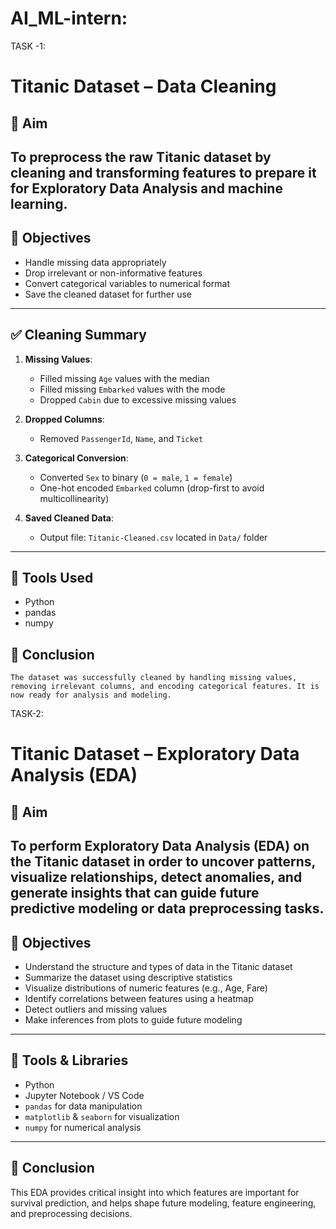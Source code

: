 # AI_ML-intern:
TASK -1:
# Titanic Dataset – Data Cleaning

## 🎯 Aim

To preprocess the raw Titanic dataset by cleaning and transforming features to prepare it for Exploratory Data Analysis and machine learning.
---

## 📌 Objectives

- Handle missing data appropriately
- Drop irrelevant or non-informative features
- Convert categorical variables to numerical format
- Save the cleaned dataset for further use
---

## ✅ Cleaning Summary

1. **Missing Values**:
   - Filled missing `Age` values with the median
   - Filled missing `Embarked` values with the mode
   - Dropped `Cabin` due to excessive missing values

2. **Dropped Columns**:
   - Removed `PassengerId`, `Name`, and `Ticket`

3. **Categorical Conversion**:
   - Converted `Sex` to binary (`0 = male`, `1 = female`)
   - One-hot encoded `Embarked` column (drop-first to avoid multicollinearity)

4. **Saved Cleaned Data**:
   - Output file: `Titanic-Cleaned.csv` located in `Data/` folder
---

## 🧰 Tools Used

- Python
- pandas
- numpy

## 🏁 Conclusion

    The dataset was successfully cleaned by handling missing values, removing irrelevant columns, and encoding categorical features. It is now ready for analysis and modeling.
    

TASK-2:
# Titanic Dataset – Exploratory Data Analysis (EDA)

## 🎯 Aim

To perform **Exploratory Data Analysis (EDA)** on the Titanic dataset in order to uncover patterns, visualize relationships, detect anomalies, and generate insights that can guide future predictive modeling or data preprocessing tasks.
---

## 📌 Objectives

- Understand the structure and types of data in the Titanic dataset
- Summarize the dataset using descriptive statistics
- Visualize distributions of numeric features (e.g., Age, Fare)
- Identify correlations between features using a heatmap
- Detect outliers and missing values
- Make inferences from plots to guide future modeling
---

## 🧰 Tools & Libraries

- Python
- Jupyter Notebook / VS Code
- `pandas` for data manipulation
- `matplotlib` & `seaborn` for visualization
- `numpy` for numerical analysis
---

## 🏁 Conclusion

This EDA provides critical insight into which features are important for survival prediction, and helps shape future modeling, feature engineering, and preprocessing decisions.




